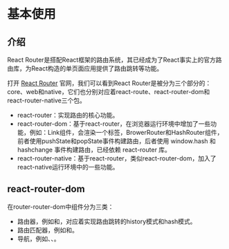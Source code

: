 # 基本使用

## 介绍

React Router是搭配React框架的路由系统，其已经成为了React事实上的官方路由库，为React构造的单页面应用提供了路由跳转等功能。

打开 [React Router](https://reactrouter.com/core/guides/quick-start) 官网，我们可以看到React Router是被分为三个部分的：core、web和native，它们也分别对应着react-route、react-router-dom和react-router-native三个包。

- react-router：实现路由的核心功能。
- react-router-dom：基于react-router，在浏览器运行环境中增加了一些功能，例如：Link组件，会渲染一个标签，BrowerRouter和HashRouter组件，前者使用pushState和popState事件构建路由，后者使用 window.hash 和 hashchange 事件构建路由，已经依赖 react-router 库。
- react-router-native：基于react-router，类似react-router-dom，加入了react-native运行环境中的一些功能。

## react-router-dom

在router-router-dom中组件分为三类：

- 路由器，例如<BrowserRouter>和<HashRouter>，对应着实现路由跳转的history模式和hash模式。
- 路由匹配器，例如<Route>和<Switch>。
- 导航，例如<Link>、<NavLink>、<Redirect>。



